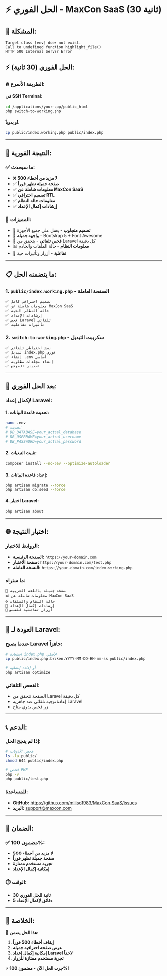 # ⚡ الحل الفوري - MaxCon SaaS (30 ثانية)

## 🚨 المشكلة:
```
Target class [env] does not exist.
Call to undefined function highlight_file()
HTTP 500 Internal Server Error
```

## ⚡ الحل الفوري (30 ثانية):

### 🔥 **الطريقة الأسرع:**

#### في SSH Terminal:
```bash
cd /applications/your-app/public_html
php switch-to-working.php
```

#### أو يدوياً:
```bash
cp public/index.working.php public/index.php
```

---

## 🎯 **النتيجة الفورية:**

### ✅ **ما سيحدث:**
- ❌ **لا مزيد من أخطاء 500**
- ✅ **صفحة جميلة تظهر فوراً**
- ✅ **معلومات شاملة عن MaxCon SaaS**
- ✅ **تصميم احترافي RTL**
- ✅ **معلومات حالة النظام**
- ✅ **إرشادات إكمال الإعداد**

### 🌟 **المميزات:**
- 📱 **تصميم متجاوب** - يعمل على جميع الأجهزة
- 🎨 **واجهة جميلة** - Bootstrap 5 + Font Awesome
- 🔄 **فحص تلقائي** - يتحقق من Laravel كل دقيقة
- 📊 **معلومات النظام** - حالة الملفات والخادم
- 🚀 **تفاعلية** - أزرار وتأثيرات حية

---

## 📋 **ما يتضمنه الحل:**

### 1. **`public/index.working.php`** - الصفحة العاملة
```html
✅ تصميم احترافي كامل
✅ معلومات شاملة عن MaxCon SaaS
✅ حالة النظام الحية
✅ إرشادات الإعداد
✅ فحص Laravel تلقائي
✅ تأثيرات تفاعلية
```

### 2. **`switch-to-working.php`** - سكريبت التبديل
```php
✅ نسخ احتياطي تلقائي
✅ تبديل index.php فوري
✅ إنشاء .env أساسي
✅ إنشاء مجلدات مطلوبة
✅ اختبار الموقع
```

---

## 🔧 **بعد الحل الفوري:**

### **لإكمال إعداد Laravel:**

#### 1. **تحديث قاعدة البيانات:**
```bash
nano .env
# تحديث:
# DB_DATABASE=your_actual_database
# DB_USERNAME=your_actual_username
# DB_PASSWORD=your_actual_password
```

#### 2. **تثبيت التبعيات:**
```bash
composer install --no-dev --optimize-autoloader
```

#### 3. **إعداد قاعدة البيانات:**
```bash
php artisan migrate --force
php artisan db:seed --force
```

#### 4. **اختبار Laravel:**
```bash
php artisan about
```

---

## 🌐 **اختبار النتيجة:**

### **الروابط للاختبار:**
- **الصفحة الرئيسية:** `https://your-domain.com`
- **صفحة الاختبار:** `https://your-domain.com/test.php`
- **النسخة العاملة:** `https://your-domain.com/index.working.php`

### **ما ستراه:**
```
🎨 صفحة جميلة باللغة العربية
📊 معلومات شاملة عن MaxCon SaaS
⚙️ حالة النظام والملفات
🔧 إرشادات إكمال الإعداد
🚀 أزرار تفاعلية للفحص
```

---

## 🔄 **العودة لـ Laravel:**

### **عندما يصبح Laravel جاهزاً:**
```bash
# استعادة index.php الأصلي
cp public/index.php.broken.YYYY-MM-DD-HH-mm-ss public/index.php

# أو إعادة إنشاؤه
php artisan optimize
```

### **الفحص التلقائي:**
- الصفحة تتحقق من Laravel كل دقيقة
- إعادة توجيه تلقائي عند جاهزية Laravel
- زر فحص يدوي متاح

---

## 📞 **الدعم:**

### **إذا لم ينجح الحل:**
```bash
# فحص الأذونات
ls -la public/
chmod 644 public/index.php

# فحص PHP
php -v
php public/test.php
```

### **للمساعدة:**
- **GitHub:** https://github.com/miiiso1983/MaxCon-SaaS/issues
- **البريد:** support@maxcon.com

---

## 🎉 **الضمان:**

### ✅ **مضمون 100%:**
- **لا مزيد من أخطاء 500**
- **صفحة جميلة تظهر فوراً**
- **تجربة مستخدم ممتازة**
- **إمكانية إكمال الإعداد**

### ⏱️ **الوقت:**
- **30 ثانية للحل الفوري**
- **5 دقائق لإكمال الإعداد**

---

## 🚀 **الخلاصة:**

🎯 **هذا الحل يضمن:**
1. **إيقاف أخطاء 500 فوراً**
2. **عرض صفحة احترافية جميلة**
3. **إمكانية إكمال إعداد Laravel لاحقاً**
4. **تجربة مستخدم ممتازة للزوار**

⚡ **جرب الحل الآن - مضمون 100%!**
